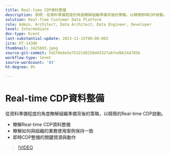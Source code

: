 ```yaml
---
title: Real-time CDP資料整備
description: 說明：從資料準備程度的角度瞭解組織準備背後的策略，以精簡即時CDP啟動。​URL重要討論點：瞭解Real-time CDP資料整備程度，並瞭解如何針對企業使用案例進行調整，以利進行Real-time CDP整備
solution: Real-Time Customer Data Platform
role: Admin, Architect, Data Architect, Data Engineer, Developer
level: Intermediate
doc-type: Event
last-substantial-update: 2023-11-15T00:00:00Z
jira: KT-14386
thumbnail: 3425603.jpeg
source-git-commit: 5d2f0e8e5e75221d9250d45327a8fed66244785b
workflow-type: tm+mt
source-wordcount: '93'
ht-degree: 0%

---
```



# Real-time CDP資料整備

從資料準備程度的角度瞭解組織準備背後的策略，以精簡的Real-time CDP啟動。

* 瞭解Real-time CDP資料整備
* 瞭解如何與組織的業務使用案例保持一致
* 即時CDP整備的關鍵資源與動作

>[!VIDEO](https://video.tv.adobe.com/v/3425603/?learn=on)